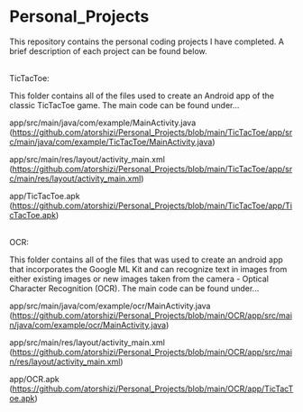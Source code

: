 # Personal_Projects
This repository contains the personal coding projects I have completed. A brief description of each project can be found below.
<br /><br />

TicTacToe:

This folder contains all of the files used to create an Android app of the classic TicTacToe game. The main code can be found under...


app/src/main/java/com/example/MainActivity.java\
(https://github.com/atorshizi/Personal_Projects/blob/main/TicTacToe/app/src/main/java/com/example/TicTacToe/MainActivity.java)


app/src/main/res/layout/activity_main.xml\
(https://github.com/atorshizi/Personal_Projects/blob/main/TicTacToe/app/src/main/res/layout/activity_main.xml)


app/TicTacToe.apk\
(https://github.com/atorshizi/Personal_Projects/blob/main/TicTacToe/app/TicTacToe.apk)
<br /><br />

OCR:

This folder contains all of the files that was used to create an android app that incorporates the Google ML Kit and can recognize text in images from either existing images or new images taken from the camera - Optical Character Recognition (OCR). The main code can be found under...


app/src/main/java/com/example/ocr/MainActivity.java\
(https://github.com/atorshizi/Personal_Projects/blob/main/OCR/app/src/main/java/com/example/ocr/MainActivity.java)


app/src/main/res/layout/activity_main.xml\
(https://github.com/atorshizi/Personal_Projects/blob/main/OCR/app/src/main/res/layout/activity_main.xml)


app/OCR.apk\
(https://github.com/atorshizi/Personal_Projects/blob/main/OCR/app/TicTacToe.apk)
